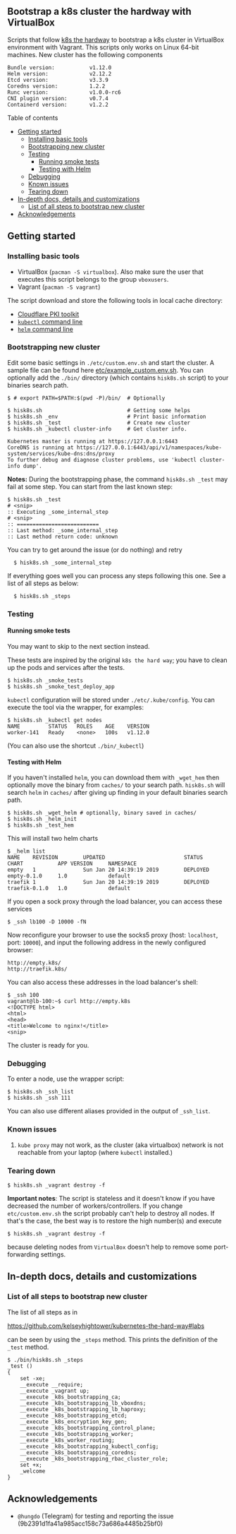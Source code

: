 ## Bootstrap a k8s cluster the hardway with VirtualBox

Scripts that follow
  [k8s the hardway](https://github.com/kelseyhightower/kubernetes-the-hard-way)
to bootstrap a k8s cluster in VirtualBox environment with Vagrant.
This scripts only works on Linux 64-bit machines.
New cluster has the following components

    Bundle version:           v1.12.0
    Helm version:             v2.12.2
    Etcd version:             v3.3.9
    Coredns version:          1.2.2
    Runc version:             v1.0.0-rc6
    CNI plugin version:       v0.7.4
    Containerd version:       v1.2.2

Table of contents

* [Getting started](#getting-started)
  * [Installing basic tools](#installing-basic-tools)
  * [Bootstrapping new cluster](#bootstrapping-new-cluster)
  * [Testing](#testing)
    * [Running smoke tests](#running-smoke-tests)
    * [Testing with Helm](#testing-with-helm)
  * [Debugging](#debugging)
  * [Known issues](#known-issues)
  * [Tearing down](#tearing-down)
* [In-depth docs, details and customizations](#in-depth-docs-details-and-customizations)
  * [List of all steps to bootstrap new cluster](#list-of-all-steps-to-bootstrap-new-cluster)
* [Acknowledgements](#acknowledgements)

## Getting started

### Installing basic tools

* VirtualBox (`pacman -S virtualbox`). Also make sure the user that
  executes this script belongs to the group `vboxusers`.
* Vagrant (`pacman -S vagrant`)

The script download and store the following tools in local cache directory:

* [Cloudflare PKI toolkit](https://github.com/cloudflare/cfssl)
* [`kubectl` command line](https://kubernetes.io/docs/tasks/tools/install-kubectl/#install-kubectl-binary-using-curl)
* [`helm` command line](https://helm.sh/docs/using_helm/#install-kubernetes-or-have-access-to-a-cluster)

### Bootstrapping new cluster

Edit some basic settings in `./etc/custom.env.sh` and start the cluster.
A sample file can be found here [etc/example_custom.env.sh](./etc/example_custom.env.sh).
You can optionally add the `./bin/` directory (which contains `hisk8s.sh` script)
to your binaries search path.

    $ # export PATH=$PATH:$(pwd -P)/bin/  # Optionally

    $ hisk8s.sh                           # Getting some helps
    $ hisk8s.sh _env                      # Print basic information
    $ hisk8s.sh _test                     # Create new cluster
    $ hisk8s.sh _kubectl cluster-info     # Get cluster info.

    Kubernetes master is running at https://127.0.0.1:6443
    CoreDNS is running at https://127.0.0.1:6443/api/v1/namespaces/kube-system/services/kube-dns:dns/proxy
    To further debug and diagnose cluster problems, use 'kubectl cluster-info dump'.

**Notes:** During the bootstrapping phase, the command `hisk8s.sh _test`
may fail at some step. You can start from the last known step:

    $ hisk8s.sh _test
    # <snip>
    :: Executing _some_internal_step
    # <snip>
    :: ==========================
    :: Last method: _some_internal_step
    :: Last method return code: unknown

You can try to get around the issue (or do nothing) and retry

      $ hisk8s.sh _some_internal_step

If everything goes well you can process any steps following this one.
See a list of all steps as below:

      $ hisk8s.sh _steps

### Testing

#### Running smoke tests

You may want to skip to the next section instead.

These tests are inspired by the original `k8s the hard way`; you have
to clean up the pods and services after the tests.

    $ hisk8s.sh _smoke_tests
    $ hisk8s.sh _smoke_test_deploy_app

`kubectl` configuration will be stored under `./etc/.kube/config`.
You can execute the tool via the wrapper, for examples:

    $ hisk8s.sh _kubectl get nodes
    NAME         STATUS   ROLES    AGE    VERSION
    worker-141   Ready    <none>   100s   v1.12.0

(You can also use the shortcut `./bin/_kubectl`)

#### Testing with Helm

If you haven't installed `helm`, you can download them with `_wget_hem`
then optionally move the binary from `caches/` to your search path.
`hisk8s.sh` will search `helm` in `caches/` after giving up finding
in your default binaries search path.

    $ hisk8s.sh _wget_helm # optionally, binary saved in caches/
    $ hisk8s.sh _helm_init
    $ hisk8s.sh _test_hem

This will install two helm charts

    $ _helm list
    NAME    REVISION        UPDATED                         STATUS          CHART           APP VERSION     NAMESPACE
    empty   1               Sun Jan 20 14:39:19 2019        DEPLOYED        empty-0.1.0     1.0             default
    traefik 1               Sun Jan 20 14:39:19 2019        DEPLOYED        traefik-0.1.0   1.0             default

If you open a sock proxy through the load balancer, you can access these services

    $ _ssh lb100 -D 10000 -fN

Now reconfigure your browser to use the socks5 proxy (host: `localhost`, port: `10000`),
and input the following address in the newly configured browser:

    http://empty.k8s/
    http://traefik.k8s/

You can also access these addresses in the load balancer's shell:

    $ _ssh 100
    vagrant@lb-100:~$ curl http://empty.k8s
    <!DOCTYPE html>
    <html>
    <head>
    <title>Welcome to nginx!</title>
    <snip>

The cluster is ready for you.

### Debugging

To enter a node, use the wrapper script:

    $ hisk8s.sh _ssh_list
    $ hisk8s.sh _ssh 111

You can also use different aliases provided in the output of `_ssh_list`.

### Known issues

1. `kube proxy` may not work, as the cluster (aka virtualbox) network
   is not reachable from your laptop (where `kubectl` installed.)

### Tearing down

    $ hisk8s.sh _vagrant destroy -f

**Important notes**:
The script is stateless and it doesn't know if you have decreased the
number of workers/controllers. If you change `etc/custom.env.sh`
the script probably can't help to destroy all nodes. If that's the case,
the best way is to restore the high number(s) and execute

    $ hisk8s.sh _vagrant destroy -f

because deleting nodes from `VirtualBox` doesn't help to remove some
port-forwarding settings.

## In-depth docs, details and customizations

### List of all steps to bootstrap new cluster

The list of all steps as in

  https://github.com/kelseyhightower/kubernetes-the-hard-way#labs

can be seen by using the `_steps` method.
This prints the definition of the `_test` method.

    $ ./bin/hisk8s.sh _steps
    _test ()
    {
        set -xe;
        __execute __require;
        __execute _vagrant up;
        __execute _k8s_bootstrapping_ca;
        __execute _k8s_bootstrapping_lb_vboxdns;
        __execute _k8s_bootstrapping_lb_haproxy;
        __execute _k8s_bootstrapping_etcd;
        __execute _k8s_encryption_key_gen;
        __execute _k8s_bootstrapping_control_plane;
        __execute _k8s_bootstrapping_worker;
        __execute _k8s_worker_routing;
        __execute _k8s_bootstrapping_kubectl_config;
        __execute _k8s_bootstrapping_coredns;
        __execute _k8s_bootstrapping_rbac_cluster_role;
        set +x;
        _welcome
    }

## Acknowledgements

* `@hungdo` (Telegram) for testing and reporting the issue
  (9b2391d1fa41a985acc158c73a686a4485b25bf0)
